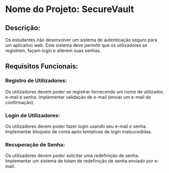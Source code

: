 # Nome do Projeto: SecureVault

## Descrição:
Os estudantes irão desenvolver um sistema de autenticação seguro para um aplicativo 
web. Este sistema deve permitir que os utilizadores se registrem, façam login e 
alterem suas senhas.

## Requisitos Funcionais:

### Registro de Utilizadores:
Os utilizadores devem poder se registrar fornecendo um nome de utilizador, e-mail e 
senha. Implementar validação de e-mail (enviar um e-mail de confirmação).

### Login de Utilizadores:
Os utilizadores devem poder fazer login usando seu e-mail e senha.
Implementar bloqueio de conta após tentativas de login malsucedidas.

### Recuperação de Senha:
Os utilizadores devem poder solicitar uma redefinição de senha.
Implementar um sistema de token de redefinição de senha enviado por e-mail.
